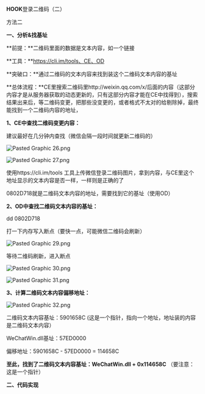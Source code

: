 **HOOK**登录二维码（二）

方法二





**一、分析&找基址**



**前提：**二维码里面的数据是文本内容，如一个链接

**工具：**https://cli.im/tools、CE、OD

**突破口：**通过二维码的文本内容来找到装这个二维码文本内容的基址

**总体流程：**CE里搜索二维码里http://weixin.qq.com/x/后面的内容（这部分内容才是从服务器获取的动态更新的，只有这部分内容才能在CE中找得到），搜索结果出来后，等二维码变更，把那些没变更的，或者格式不太对的给剔除掉，最终能找到一个二维码内容的地址，





**1、CE中查找二维码变更内容：**

建议最好在几分钟内查找（微信会隔一段时间就更新二维码的）

![Pasted Graphic 26.png](https://github.com/nick-zheng/WX_PC_HOOK/blob/master/_images/11/Pasted%20Graphic%2026.png)

![Pasted Graphic 27.png](https://github.com/nick-zheng/WX_PC_HOOK/blob/master/_images/11/Pasted%20Graphic%2027.png)

使用https://cli.im/tools 工具上传微信登录二维码图片，拿到内容，与CE里这个地址显示的文本内容是否一样，一样则是正确的了

0802D718就是二维码文本内容的地址，需要找到它的基址（使用OD）



**2、OD中查找二维码文本内容的基址：**

dd 0802D718

打一下内存写入断点（要快一点，可能微信二维码会刷新）

![Pasted Graphic 29.png](https://github.com/nick-zheng/WX_PC_HOOK/blob/master/_images/11/Pasted%20Graphic%2029.png)



等待二维码刷新，进入断点

![Pasted Graphic 30.png](https://github.com/nick-zheng/WX_PC_HOOK/blob/master/_images/11/Pasted%20Graphic%2030.png)

![Pasted Graphic 31.png](https://github.com/nick-zheng/WX_PC_HOOK/blob/master/_images/11/Pasted%20Graphic%2031.png)



**3、计算二维码文本内容偏移地址：**

![Pasted Graphic 32.png](https://github.com/nick-zheng/WX_PC_HOOK/blob/master/_images/11/Pasted%20Graphic%2032.png)

二维码文本内容基址：5901658C (这是一个指针，指向一个地址，地址装的内容是二维码文本内容）

WeChatWin.dll基址：57ED0000

偏移地址：5901658C - 57ED0000 = 114658C

**至此，找到了二维码文本内容基址：WeChatWin.dll + 0x114658C** （要注意：这是一个指针）









**二、代码实现**